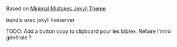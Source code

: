 Based on [Minimal Mistakes Jekyll Theme](https://mmistakes.github.io/minimal-mistakes/)

bundle exec jekyll liveserver

TODO: 
Add a button copy to clipboard pour les bibtex.
Refaire l'intro générale ?